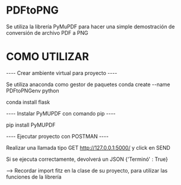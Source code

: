 # PDFtoPNG
Se utiliza la librería PyMuPDF para hacer una simple demostración de conversión de archivo PDF a PNG

# COMO UTILIZAR

---- Crear ambiente virtual para proyecto ---- 

Se utiliza anaconda como gestor de paquetes
conda create --name PDFtoPNGenv python

conda install flask

---- Instalar PyMUPDF con comando pip ----

pip install PyMUPDF

---- Ejecutar proyecto con POSTMAN ----

Realizar una llamada tipo GET http://127.0.0.1:5000/ y click en SEND

Si se ejecuta correctamente, devolverá un JSON {'Terminó' : True}



--> Recordar import fitz en la clase de su proyecto, para utilizar las funciones de la librería